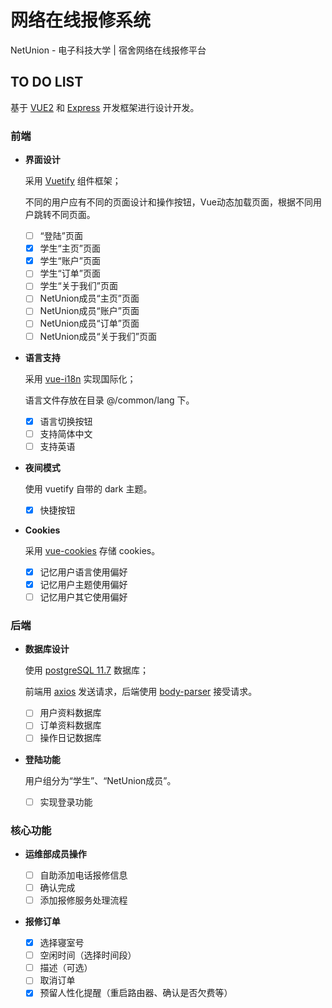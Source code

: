 # 网络在线报修系统

NetUnion - 电子科技大学 | 宿舍网络在线报修平台

## TO DO LIST

基于 [VUE2](https://cn.vuejs.org/) 和 [Express](http://www.expressjs.com.cn/) 开发框架进行设计开发。

### 前端

- **界面设计**

  采用 [Vuetify](https://vuetifyjs.com/zh-Hans/) 组件框架；

  不同的用户应有不同的页面设计和操作按钮，Vue动态加载页面，根据不同用户跳转不同页面。

  - [ ] “登陆”页面
  - [x] 学生“主页”页面
  - [x] 学生“账户”页面
  - [ ] 学生“订单”页面
  - [ ] 学生“关于我们”页面
  - [ ] NetUnion成员“主页”页面
  - [ ] NetUnion成员“账户”页面
  - [ ] NetUnion成员“订单”页面
  - [ ] NetUnion成员“关于我们”页面

- **语言支持**

  采用 [vue-i18n](https://kazupon.github.io/vue-i18n/) 实现国际化；

  语言文件存放在目录 @/common/lang 下。

  - [x] 语言切换按钮
  - [ ] 支持简体中文
  - [ ] 支持英语

- **夜间模式**

  使用 vuetify 自带的 dark 主题。

  - [x] 快捷按钮

- **Cookies**

  采用 [vue-cookies](https://github.com/cmp-cc/vue-cookies) 存储 cookies。

  - [x] 记忆用户语言使用偏好
  - [x] 记忆用户主题使用偏好
  - [ ] 记忆用户其它使用偏好

### 后端

- **数据库设计**

  使用 [postgreSQL 11.7](https://www.postgresql.org/) 数据库；

  前端用 [axios](http://www.axios-js.com/) 发送请求，后端使用 [body-parser](https://github.com/expressjs/body-parser) 接受请求。

  - [ ] 用户资料数据库
  - [ ] 订单资料数据库
  - [ ] 操作日记数据库

- **登陆功能**

  用户组分为“学生”、“NetUnion成员”。

  - [ ] 实现登录功能

### 核心功能

- **运维部成员操作**

  - [ ] 自助添加电话报修信息
  - [ ] 确认完成
  - [ ] 添加报修服务处理流程

- **报修订单**

  - [x] 选择寝室号
  - [ ] 空闲时间（选择时间段）
  - [ ] 描述（可选）
  - [ ] 取消订单
  - [x] 预留人性化提醒（重启路由器、确认是否欠费等）
